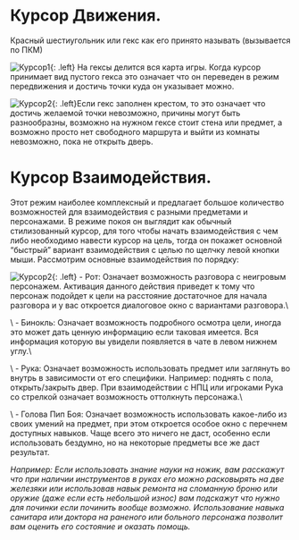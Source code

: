 # Курсор Движения. 

Красный шестиугольник или гекс как его принято называть (вызывается по ПКМ)

![Курсор1](https://snag.gy/wStPfR.jpg){: .left} На гексы делится вся карта игры. Когда курсор принимает вид пустого гекса это означает что он переведен в режим передвижения и достичь точки куда он указывает можно.  

![Курсор2](https://snag.gy/jrxvmI.jpg){: .left}Если гекс заполнен крестом, то это означает что достичь желаемой точки невозможно, причины могут быть разнообразны, возможно на нужном гексе стоит стена или предмет, а возможно просто нет свободного маршрута и выйти из комнаты невозможно, пока не открыть дверь.

# Курсор Взаимодействия.

Этот режим наиболее комплексный и предлагает большое количество возможностей для взаимодействия с разными предметами и персонажами. В режиме покоя он выглядит как обычный стилизованный курсор, для того чтобы начать взаимодействия с чем либо необходимо навести курсор на цель, тогда он покажет основной “быстрый” вариант взаимодействия с целью по щелчку левой кнопки мыши. 
Рассмотрим основные взаимодействия по порядку:


 ![Курсор2](https://snag.gy/DO7YiU.jpg){: .left}  - Рот: Означает возможность разговора с неигровым персонажем. Активация данного действия приведет к тому что персонаж подойдет к цели на расстояние достаточное для начала разговора и у вас откроется диалоговое окно с вариантами разговора.\\

  \\ - Бинокль: Означает возможность подробного осмотра цели, иногда это может дать ценную информацию если таковая имеется. Вся информация которую вы увидели появляется в чате в левом нижнем углу.\\

 \\  - Рука: Означает возможность использовать предмет или заглянуть во внутрь в зависимости от его специфики. Например: поднять с пола, открыть/закрыть двер. При взаимодействии с НПЦ или игроками Рука со стрелкой означает возможность оттолкнуть персонажа.\\
  
  \\ - Голова Пип Боя: Означает возможность использовать какое-либо из своих умений на предмет, при этом откроется особое окно с перечнем доступных навыков. Чаще всего это ничего не даст, особенно если использовать бездумно, но на некоторые предметы все же даст результат. 
  
*Например: Если использовать знание науки на ножик, вам расскажут что при наличии инструментов в руках его можно расковырять на две железяки или использовав навык ремонта на сломанную броню или оружие (даже если есть небольшой износ) вам подскажут что нужно для починки если починить вообще возможно. Использование навыка санитара или доктора на раненого или больного персонажа позволит вам оценить его состояние и оказать помощь.*
